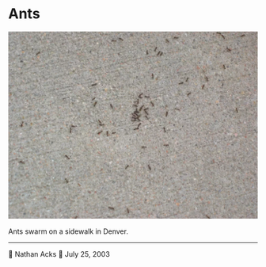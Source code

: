 # Ants

![A cluster of ants on a sidewalk](assets/62df572ffed8a98004adfcf4a94642ea.webp)

Ants swarm on a sidewalk in Denver.

- - - -

👤 Nathan Acks
📅 July 25, 2003
